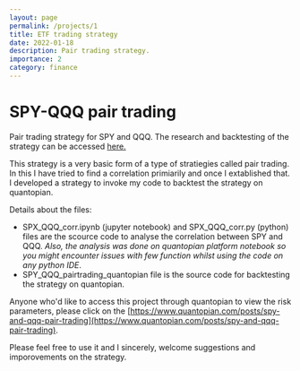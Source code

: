 ```yaml
---
layout: page
permalink: /projects/1
title: ETF trading strategy
date: 2022-01-18 
description: Pair trading strategy.
importance: 2
category: finance
---
```


# SPY-QQQ pair trading
Pair trading strategy for SPY and QQQ. The research and backtesting of the strategy can be accessed [here.](https://github.com/Pratikbhanuse/SPY_QQQ-pair-trading)

This strategy is a very basic form of a type of stratiegies called pair trading. In this I have tried to find a correlation primiarily and once I extablished that. I developed a strategy to invoke my code to backtest the strategy on quantopian. 

Details about the files:
* SPX_QQQ_corr.ipynb (jupyter notebook) and SPX_QQQ_corr.py (python) files are the scource code to analyse the correlation between SPY and QQQ. *Also, the analysis was done on quantopian platform notebook so you might encounter issues with few function whilst using the code on any python IDE*. 
* SPY_QQQ_pairtrading_quantopian file is the source code for backtesting the strategy on quantopian. 

Anyone who'd like to access this project through quantopian to view the risk parameters, please click on the [https://www.quantopian.com/posts/spy-and-qqq-pair-trading](https://www.quantopian.com/posts/spy-and-qqq-pair-trading). 

Please feel free to use it and I sincerely, welcome suggestions and imporovements on the strategy. 

